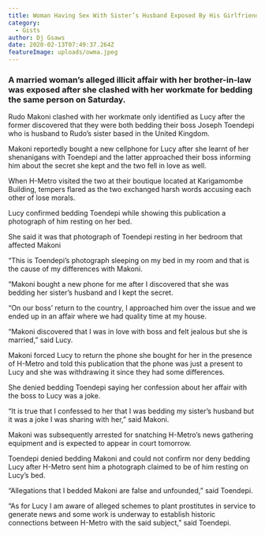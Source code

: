 ```yaml
---
title: Woman Having Sex With Sister’s Husband Exposed By His Girlfriend (Photo)
category:
  - Gists
author: Dj Gsaws
date: 2020-02-13T07:49:37.264Z
featureImage: uploads/owma.jpeg
---
```

### **A married woman’s alleged illicit affair with her brother-in-law was exposed after she clashed with her workmate for bedding the same person on Saturday.**

Rudo Makoni clashed with her workmate only identified as Lucy after the former discovered that they were both bedding their boss Joseph Toendepi who is husband to Rudo’s sister based in the United Kingdom.

Makoni reportedly bought a new cellphone for Lucy after she learnt of her shenanigans with Toendepi and the latter approached their boss informing him about the secret she kept and the two fell in love as well.

When H-Metro visited the two at their boutique located at Karigamombe Building, tempers flared as the two exchanged harsh words accusing each other of lose morals.

Lucy confirmed bedding Toendepi while showing this publication a photograph of him resting on her bed.

She said it was that photograph of Toendepi resting in her bedroom that affected Makoni

“This is Toendepi’s photograph sleeping on my bed in my room and that is the cause of my differences with Makoni.

“Makoni bought a new phone for me after I discovered that she was bedding her sister’s husband and I kept the secret.

“On our boss’ return to the country, I approached him over the issue and we ended up in an affair where we had quality time at my house.

“Makoni discovered that I was in love with boss and felt jealous but she is married,” said Lucy.

Makoni forced Lucy to return the phone she bought for her in the presence of H-Metro and told this publication that the phone was just a present to Lucy and she was withdrawing it since they had some differences.

She denied bedding Toendepi saying her confession about her affair with the boss to Lucy was a joke.

“It is true that I confessed to her that I was bedding my sister’s husband but it was a joke I was sharing with her,” said Makoni.

Makoni was subsequently arrested for snatching H-Metro’s news gathering equipment and is expected to appear in court tomorrow.

Toendepi denied bedding Makoni and could not confirm nor deny bedding Lucy after H-Metro sent him a photograph claimed to be of him resting on Lucy’s bed.

“Allegations that I bedded Makoni are false and unfounded,” said Toendepi.

“As for Lucy I am aware of alleged schemes to plant prostitutes in service to generate news and some work is underway to establish historic connections between H-Metro with the said subject,” said Toendepi.
